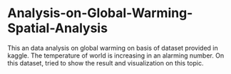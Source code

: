 # Analysis-on-Global-Warming-Spatial-Analysis

This an data analysis on global warming on basis of dataset provided in kaggle. The temperature of world is increasing in an alarming number. On this dataset, tried to show the result and visualization on this topic.

